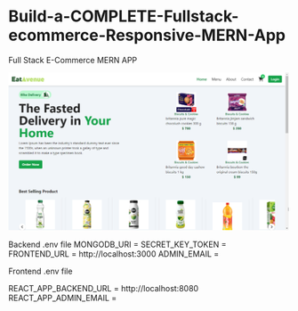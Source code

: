 # Build-a-COMPLETE-Fullstack-ecommerce-Responsive-MERN-App
Full Stack E-Commerce MERN APP

![Alt text](Thmbnil%20full%20stack.png?raw=true "Title")

Backend .env file
MONGODB_URI =
SECRET_KEY_TOKEN =
FRONTEND_URL = http://localhost:3000
ADMIN_EMAIL =


Frontend .env file

REACT_APP_BACKEND_URL = http://localhost:8080
REACT_APP_ADMIN_EMAIL =


